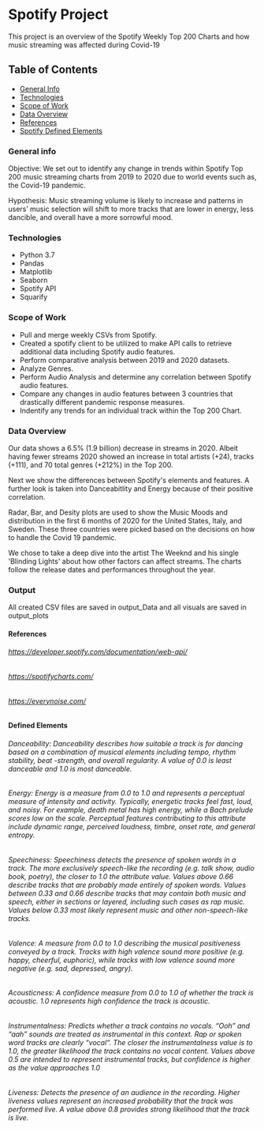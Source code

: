 # Spotify Project
This project is an overview of the Spotify Weekly Top 200 Charts and how music streaming was affected during Covid-19

## Table of Contents
* [General Info](#general-info)
* [Technologies](#technologies)
* [Scope of Work](#scope-of-work)
* [Data Overview](#data-overview)
* [References](#references)
* [Spotify Defined Elements](#defined-elements)


### General info
Objective: We set out to identify any change in trends within Spotify Top 200 music streaming charts from 2019 to 2020 due to world events such as, the Covid-19 pandemic.

Hypothesis: Music streaming volume is likely to increase and patterns in users’ music selection will shift to more tracks that are lower in energy, less dancible, and overall have a more sorrowful mood.

### Technologies
- Python 3.7
- Pandas
- Matplotlib
- Seaborn
- Spotify API
- Squarify

### Scope of Work
- Pull and merge weekly CSVs from Spotify.
- Created a spotify client to be utilized to make API calls to retrieve additional data including Spotify audio features.
- Perform comparative analysis between 2019 and 2020 datasets.
- Analyze Genres.
- Perform Audio Analysis and determine any correlation between Spotify audio features.
- Compare any changes in audio features between 3 countries that drastically different pandemic response measures.
- Indentify any trends for an individual track within the Top 200 Chart.

### Data Overview
Our data shows a 6.5% (1.9 billion) decrease in streams in 2020.  Albeit having fewer streams 2020 showed an increase in total artists (+24), tracks (+111), and 70 total genres (+212%)  in the Top 200.

Next we show the differences between Spotify's elements and features.  A further look is taken into Danceabitlity and Energy because of their positive correlation.

Radar, Bar, and Desity plots are used to show the Music Moods and distribution in the first 6 months of 2020 for the United States, Italy, and Sweden.  These three countries were picked based on the decisions on how to handle the Covid 19 pandemic.  

We chose to take a deep dive into the artist The Weeknd and his single 'Blinding Lights' about how other factors can affect streams.  The charts follow the release dates and performances throughout the year.


### Output
All created CSV files are saved in output_Data and all visuals are saved in output_plots

#### References
###### https://developer.spotify.com/documentation/web-api/
###### https://spotifycharts.com/
###### https://everynoise.com/

#### Defined Elements
###### Danceability: Danceability describes how suitable a track is for dancing based on a combination of musical elements including tempo, rhythm stability, beat -strength, and overall regularity. A value of 0.0 is least danceable and 1.0 is most danceable.

###### Energy: Energy is a measure from 0.0 to 1.0 and represents a perceptual measure of intensity and activity. Typically, energetic tracks feel fast, loud, and noisy. For example, death metal has high energy, while a Bach prelude scores low on the scale. Perceptual features contributing to this attribute include dynamic range, perceived loudness, timbre, onset rate, and general entropy.

###### Speechiness: Speechiness detects the presence of spoken words in a track. The more exclusively speech-like the recording (e.g. talk show, audio book, poetry), the closer to 1.0 the attribute value. Values above 0.66 describe tracks that are probably made entirely of spoken words. Values between 0.33 and 0.66 describe tracks that may contain both music and speech, either in sections or layered, including such cases as rap music. Values below 0.33 most likely represent music and other non-speech-like tracks.

###### Valence: A measure from 0.0 to 1.0 describing the musical positiveness conveyed by a track. Tracks with high valence sound more positive (e.g. happy, cheerful, euphoric), while tracks with low valence sound more negative (e.g. sad, depressed, angry).

###### Acousticness: A confidence measure from 0.0 to 1.0 of whether the track is acoustic. 1.0 represents high confidence the track is acoustic.

###### Instrumentalness: Predicts whether a track contains no vocals. “Ooh” and “aah” sounds are treated as instrumental in this context. Rap or spoken word tracks are clearly “vocal”. The closer the instrumentalness value is to 1.0, the greater likelihood the track contains no vocal content. Values above 0.5 are intended to represent instrumental tracks, but confidence is higher as the value approaches 1.0

###### Liveness: Detects the presence of an audience in the recording. Higher liveness values represent an increased probability that the track was performed live. A value above 0.8 provides strong likelihood that the track is live.

